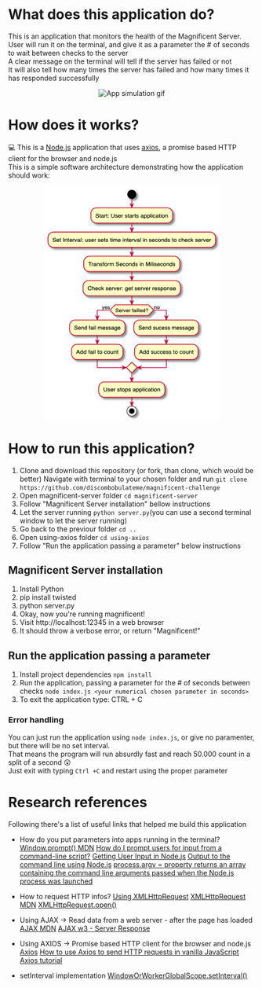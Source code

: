 # What does this application do?
This is an application that monitors the health of the Magnificent Server.<br>
User will run it on the terminal, and give it as a parameter the # of seconds to wait between checks to the server<br>
A clear message on the terminal will tell if the server has failed or not<br>
It will also tell how many times the server has failed and how many times it has responded successfully

<p align="center">
  <img alt="App simulation gif" src="magnificent-challenge.gif">
</p>

# How does it works?
💻 This is a [Node.js](https://nodejs.org/en/) application that uses [axios](https://www.npmjs.com/package/axios), a promise based HTTP client for the browser and node.js<br>
This is a simple software architecture demonstrating how the application should work:
<p align="center">
  <img width="360" height="auto" src="magnificent-software-architecture.png">
</p>

# How to run this application?
1. Clone and download this repository (or fork, than clone, which would be better)
Navigate with terminal to your chosen folder and run `git clone https://github.com/discombobulateme/magnificent-challenge`
2. Open magnificent-server folder `cd magnificent-server`
3. Follow "Magnificent Server installation" bellow instructions
4. Let the server running `python server.py`(you can use a second terminal window to let the server running)
5. Go back to the previour folder `cd ..`
6. Open using-axios folder `cd using-axios`
7. Follow "Run the application passing a parameter" below instructions

## Magnificent Server installation
1. Install Python
2. pip install twisted
3. python server.py
4. Okay, now you're running magnificent!
5. Visit http://localhost:12345 in a web browser
6. It should throw a verbose error, or return "Magnificent!"

## Run the application passing a parameter
1. Install project dependencies `npm install`
2. Run the application, passing a parameter for the # of seconds between checks `node index.js <your numerical chosen parameter in seconds>`
3. To exit the application type: CTRL + C

### Error handling
You can just run the application using `node index.js`, or give no paramenter, but there will be no set interval.<br>
That means the program will run absurdly fast and reach 50.000 count in a split of a second 😲 <br>
Just exit with typing `Ctrl +C` and restart using the proper parameter

# Research references
Following there's a list of useful links that helped me build this application
<br>
- How do you put parameters into apps running in the terminal?
[Window.prompt() MDN](https://developer.mozilla.org/en-US/docs/Web/API/Window/prompt)
[How do I prompt users for input from a command-line script?](https://nodejs.org/en/knowledge/command-line/how-to-prompt-for-command-line-input/)
[Getting User Input in Node.js](https://www.codecademy.com/articles/getting-user-input-in-node-js)
[Output to the command line using Node.js](https://nodejs.dev/learn/output-to-the-command-line-using-nodejs)
[process.argv = property returns an array containing the command line arguments passed when the Node.js process was launched](https://nodejs.org/api/process.html#process_process_argv)

- How to request HTTP infos?
[Using XMLHttpRequest](https://developer.mozilla.org/en-US/docs/Web/API/XMLHttpRequest/Using_XMLHttpRequest)
[XMLHttpRequest MDN](https://developer.mozilla.org/en-US/docs/Web/API/XMLHttpRequest)
[XMLHttpRequest.open()](https://developer.mozilla.org/en-US/docs/Web/API/XMLHttpRequest/open)

- Using AJAX -> Read data from a web server - after the page has loaded
[AJAX MDN](https://developer.mozilla.org/en-US/docs/Web/Guide/AJAX)
[AJAX w3 - Server Response](https://www.w3schools.com/XML/ajax_xmlhttprequest_response.asp)

- Using AXIOS -> Promise based HTTP client for the browser and node.js
[Axios](https://www.npmjs.com/package/axios)
[How to use Axios to send HTTP requests in vanilla JavaScript](https://attacomsian.com/blog/axios-javascript)
[Axios tutorial](http://zetcode.com/javascript/axios/)

- setInterval implementation
[WindowOrWorkerGlobalScope.setInterval()](https://developer.mozilla.org/en-US/docs/Web/API/WindowOrWorkerGlobalScope/setInterval)

